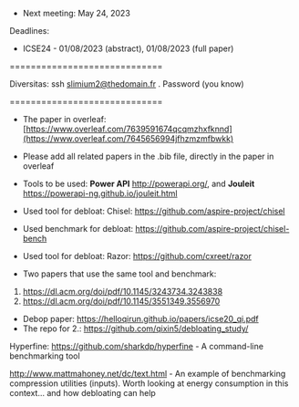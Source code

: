 - Next meeting: May 24, 2023


Deadlines: 
- ICSE24 - 01/08/2023 (abstract), 01/08/2023 (full paper)

=============================

Diversitas: ssh slimium2@thedomain.fr . 
Password (you know)

=============================
- The paper in overleaf: [https://www.overleaf.com/7639591674qcqmzhxfknnd](https://www.overleaf.com/7645656994jfhzmzmfbwkk)

- Please add all related papers in the .bib file, directly in the paper in overleaf

- Tools to be used: **Power API** http://powerapi.org/, and **Jouleit** https://powerapi-ng.github.io/jouleit.html

- Used tool for debloat: Chisel: https://github.com/aspire-project/chisel
- Used benchmark for debloat: https://github.com/aspire-project/chisel-bench
- Used tool for debloat: Razor: https://github.com/cxreet/razor

- Two papers that use the same tool and benchmark:
1. https://dl.acm.org/doi/pdf/10.1145/3243734.3243838
2. https://dl.acm.org/doi/pdf/10.1145/3551349.3556970
- Debop paper:
https://helloqirun.github.io/papers/icse20_qi.pdf
- The repo for 2.: https://github.com/qixin5/debloating_study/

Hyperfine: https://github.com/sharkdp/hyperfine - A command-line benchmarking tool

http://www.mattmahoney.net/dc/text.html - An example of benchmarking compression utilities (inputs). Worth looking at energy consumption in this context... and how debloating can help 
